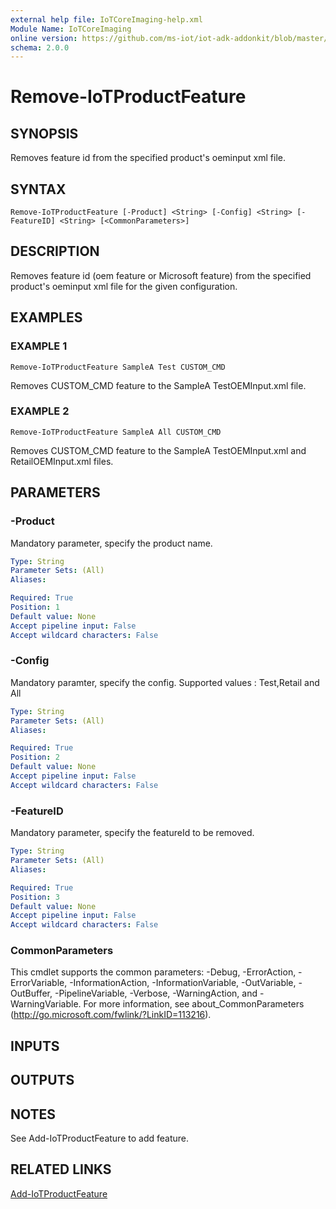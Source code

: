 ```yaml
---
external help file: IoTCoreImaging-help.xml
Module Name: IoTCoreImaging
online version: https://github.com/ms-iot/iot-adk-addonkit/blob/master/Tools/IoTCoreImaging/Docs/Remove-IoTProductFeature.md
schema: 2.0.0
---
```


# Remove-IoTProductFeature

## SYNOPSIS
Removes feature id from the specified product's oeminput xml file.

## SYNTAX

```
Remove-IoTProductFeature [-Product] <String> [-Config] <String> [-FeatureID] <String> [<CommonParameters>]
```

## DESCRIPTION
Removes feature id (oem feature or Microsoft feature) from the specified product's oeminput xml file for the given configuration.

## EXAMPLES

### EXAMPLE 1
```
Remove-IoTProductFeature SampleA Test CUSTOM_CMD
```

Removes CUSTOM_CMD feature to the SampleA TestOEMInput.xml file.

### EXAMPLE 2
```
Remove-IoTProductFeature SampleA All CUSTOM_CMD
```

Removes CUSTOM_CMD feature to the SampleA TestOEMInput.xml and RetailOEMInput.xml files.

## PARAMETERS

### -Product
Mandatory parameter, specify the product name.

```yaml
Type: String
Parameter Sets: (All)
Aliases:

Required: True
Position: 1
Default value: None
Accept pipeline input: False
Accept wildcard characters: False
```

### -Config
Mandatory paramter, specify the config.
Supported values : Test,Retail and All

```yaml
Type: String
Parameter Sets: (All)
Aliases:

Required: True
Position: 2
Default value: None
Accept pipeline input: False
Accept wildcard characters: False
```

### -FeatureID
Mandatory parameter, specify the featureId to be removed.

```yaml
Type: String
Parameter Sets: (All)
Aliases:

Required: True
Position: 3
Default value: None
Accept pipeline input: False
Accept wildcard characters: False
```

### CommonParameters
This cmdlet supports the common parameters: -Debug, -ErrorAction, -ErrorVariable, -InformationAction, -InformationVariable, -OutVariable, -OutBuffer, -PipelineVariable, -Verbose, -WarningAction, and -WarningVariable.
For more information, see about_CommonParameters (http://go.microsoft.com/fwlink/?LinkID=113216).

## INPUTS

## OUTPUTS

## NOTES
See Add-IoTProductFeature to add feature.

## RELATED LINKS

[Add-IoTProductFeature](Add-IoTProductFeature.md)

